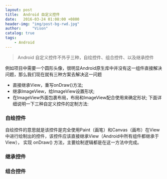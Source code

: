 ```yaml
---
layout: post
title:  Android 自定义控件
date:   2016-03-24 01:08:00 +0800
header-img: "img/post-bg-rwd.jpg"
author:     "Vison"
catalog: true
tags:
    - Android
---
```


> Android 自定义控件不外乎三种，自绘控件、组合控件、以及继承控件

例如项目中需要一个圆形头像，很明显Android原生库中并没有这一组件直接解决问题，那么我们现在就有三种方案去解决这一问题
* 直接继承View，重写onDraw()方法;
* 继承ImageView，给ImageView设置形状;
* 在ImageView外面包裹布局，布局和ImageView配合使用来确定形状;
下面详细说明一下三种自定义控件的定制方法:

### 自绘控件

自绘控件的意思就是该控件是完全使用Paint（画笔）和Canvas（画布）在View中进行绘制出的控件，该控件应该直接继承View（Android中所有组件都继承于View），
实现 onDraw() 方法，主要绘制逻辑都是在这一方法中完成。


### 继承控件

### 组合控件



